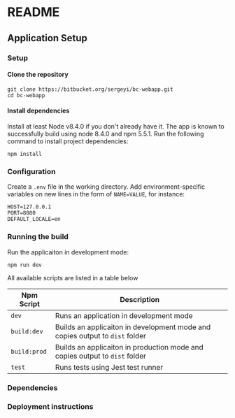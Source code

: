 # README

## Application Setup

### Setup
#### Clone the repository
```
git clone https://bitbucket.org/sergeyi/bc-webapp.git 
cd bc-webapp
```

#### Install dependencies
Install at least Node v8.4.0 if you don't already have it. The app is known to successfully build using node 8.4.0 and npm 5.5.1. Run the following command to install project dependencies: 
```
npm install
```

### Configuration
Create a `.env` file in the working directory. Add environment-specific variables on new lines in the form of `NAME=VALUE`, for instance:
```
HOST=127.0.0.1
PORT=8080
DEFAULT_LOCALE=en
```

### Running the build
Run the applicaiton in development mode:
```
npm run dev
```
All available scripts are listed in a table below

| Npm Script | Description |
| ------------- | ----------------------------------------------------------------------------- |
| `dev`         | Runs an application in development mode                                       |
| `build:dev`   | Builds an applicaiton in development mode and copies output to `dist` folder  |
| `build:prod`  | Builds an applicaiton in production mode and copies output to `dist` folder   |
| `test`        | Runs tests using Jest test runner                                             |

### Dependencies

### Deployment instructions
